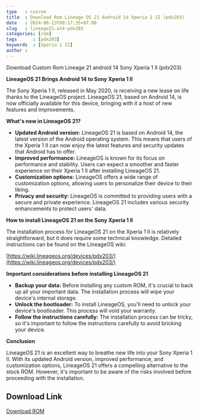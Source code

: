 ```yaml
---
type   : cusrom
title  : Download Rom Lineage OS 21 Android 14 Xperia 1 II (pdx203)
date   : 2024-06-13T09:17:35+07:00
slug   : lineage21-a14-pdx203
categories: [rom]
tags      : [pdx203]
keywords  : [Xperia 1 II]
author : 
---
```


Download Custom Rom Lineage 21 android 14 Sony Xperia 1 II (pdx203)

**LineageOS 21 Brings Android 14 to Sony Xperia 1 II**

The Sony Xperia 1 II, released in May 2020, is receiving a new lease on life thanks to the LineageOS project. LineageOS 21, based on Android 14, is now officially available for this device, bringing with it a host of new features and improvements.

**What's new in LineageOS 21?**

* **Updated Android version:** LineageOS 21 is based on Android 14, the latest version of the Android operating system. This means that users of the Xperia 1 II can now enjoy the latest features and security updates that Android has to offer.
* **Improved performance:** LineageOS is known for its focus on performance and stability. Users can expect a smoother and faster experience on their Xperia 1 II after installing LineageOS 21.
* **Customization options:** LineageOS offers a wide range of customization options, allowing users to personalize their device to their liking.
* **Privacy and security:** LineageOS is committed to providing users with a secure and private experience. LineageOS 21 includes various security enhancements to protect users' data.

**How to install LineageOS 21 on the Sony Xperia 1 II**

The installation process for LineageOS 21 on the Xperia 1 II is relatively straightforward, but it does require some technical knowledge. Detailed instructions can be found on the LineageOS wiki:

[https://wiki.lineageos.org/devices/pdx203/](https://wiki.lineageos.org/devices/pdx203/)

**Important considerations before installing LineageOS 21**

* **Backup your data:** Before installing any custom ROM, it's crucial to back up all your important data. The installation process will wipe your device's internal storage.
* **Unlock the bootloader:** To install LineageOS, you'll need to unlock your device's bootloader. This process will void your warranty.
* **Follow the instructions carefully:** The installation process can be tricky, so it's important to follow the instructions carefully to avoid bricking your device.

**Conclusion**

LineageOS 21 is an excellent way to breathe new life into your Sony Xperia 1 II. With its updated Android version, improved performance, and customization options, LineageOS 21 offers a compelling alternative to the stock ROM. However, it's important to be aware of the risks involved before proceeding with the installation.


## Download Link
[Download ROM](https://t.me/wahyu6070files/657?single)


